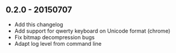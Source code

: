 ## 0.2.0 - 20150707
* Add this changelog
* Add support for qwerty keyboard on Unicode format (chrome)
* Fix bitmap decompression bugs
* Adapt log level from command line